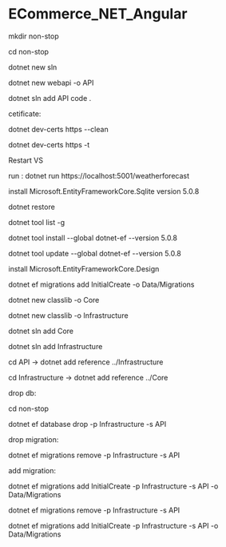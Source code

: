 # ECommerce_NET_Angular

mkdir non-stop

cd non-stop

dotnet new sln

dotnet new webapi -o API

dotnet sln add API
code .


cetificate: 

dotnet dev-certs https --clean

dotnet dev-certs https -t

Restart VS


run : dotnet run
https://localhost:5001/weatherforecast

install
Microsoft.EntityFrameworkCore.Sqlite version 5.0.8

dotnet restore

dotnet tool list -g

dotnet tool install --global dotnet-ef --version 5.0.8

dotnet tool update --global dotnet-ef --version 5.0.8

install
Microsoft.EntityFrameworkCore.Design 

dotnet ef migrations add InitialCreate -o Data/Migrations

dotnet new classlib -o Core

dotnet new classlib -o Infrastructure

dotnet sln add Core

dotnet sln add Infrastructure

cd API -> dotnet add reference ../Infrastructure

cd Infrastructure -> dotnet add reference ../Core

drop db:

cd non-stop

dotnet ef database drop -p Infrastructure -s API

drop migration:

dotnet ef migrations remove -p Infrastructure -s API

add migration:

dotnet ef migrations add InitialCreate -p Infrastructure -s API -o Data/Migrations

dotnet ef migrations remove -p Infrastructure -s API

dotnet ef migrations add InitialCreate -p Infrastructure -s API -o Data/Migrations
